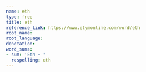 ```yaml
---
name: eth
type: free
title: eth
reference_link: https://www.etymonline.com/word/eth
root_name: 
root_language: 
denotation: 
word_sums:
- sum: 'Eth + '
  respelling: eth
---
```

